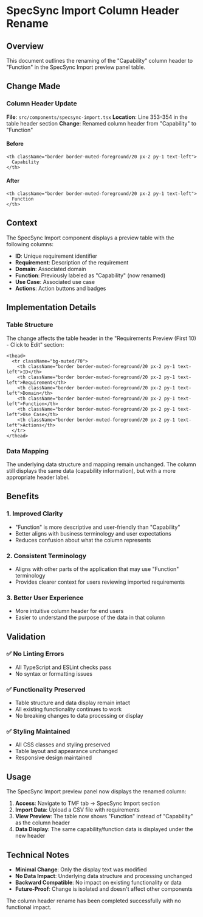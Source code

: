 # SpecSync Import Column Header Rename

## Overview

This document outlines the renaming of the "Capability" column header to "Function" in the SpecSync Import preview panel table.

## Change Made

### Column Header Update

**File**: `src/components/specsync-import.tsx`
**Location**: Line 353-354 in the table header section
**Change**: Renamed column header from "Capability" to "Function"

#### Before
```tsx
<th className="border border-muted-foreground/20 px-2 py-1 text-left">
  Capability
</th>
```

#### After
```tsx
<th className="border border-muted-foreground/20 px-2 py-1 text-left">
  Function
</th>
```

## Context

The SpecSync Import component displays a preview table with the following columns:
- **ID**: Unique requirement identifier
- **Requirement**: Description of the requirement
- **Domain**: Associated domain
- **Function**: Previously labeled as "Capability" (now renamed)
- **Use Case**: Associated use case
- **Actions**: Action buttons and badges

## Implementation Details

### Table Structure
The change affects the table header in the "Requirements Preview (First 10) - Click to Edit" section:

```tsx
<thead>
  <tr className="bg-muted/70">
    <th className="border border-muted-foreground/20 px-2 py-1 text-left">ID</th>
    <th className="border border-muted-foreground/20 px-2 py-1 text-left">Requirement</th>
    <th className="border border-muted-foreground/20 px-2 py-1 text-left">Domain</th>
    <th className="border border-muted-foreground/20 px-2 py-1 text-left">Function</th>
    <th className="border border-muted-foreground/20 px-2 py-1 text-left">Use Case</th>
    <th className="border border-muted-foreground/20 px-2 py-1 text-left">Actions</th>
  </tr>
</thead>
```

### Data Mapping
The underlying data structure and mapping remain unchanged. The column still displays the same data (capability information), but with a more appropriate header label.

## Benefits

### 1. **Improved Clarity**
- "Function" is more descriptive and user-friendly than "Capability"
- Better aligns with business terminology and user expectations
- Reduces confusion about what the column represents

### 2. **Consistent Terminology**
- Aligns with other parts of the application that may use "Function" terminology
- Provides clearer context for users reviewing imported requirements

### 3. **Better User Experience**
- More intuitive column header for end users
- Easier to understand the purpose of the data in that column

## Validation

### ✅ **No Linting Errors**
- All TypeScript and ESLint checks pass
- No syntax or formatting issues

### ✅ **Functionality Preserved**
- Table structure and data display remain intact
- All existing functionality continues to work
- No breaking changes to data processing or display

### ✅ **Styling Maintained**
- All CSS classes and styling preserved
- Table layout and appearance unchanged
- Responsive design maintained

## Usage

The SpecSync Import preview panel now displays the renamed column:

1. **Access**: Navigate to TMF tab → SpecSync Import section
2. **Import Data**: Upload a CSV file with requirements
3. **View Preview**: The table now shows "Function" instead of "Capability" as the column header
4. **Data Display**: The same capability/function data is displayed under the new header

## Technical Notes

- **Minimal Change**: Only the display text was modified
- **No Data Impact**: Underlying data structure and processing unchanged
- **Backward Compatible**: No impact on existing functionality or data
- **Future-Proof**: Change is isolated and doesn't affect other components

The column header rename has been completed successfully with no functional impact.
